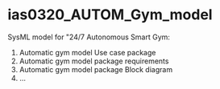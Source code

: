 # ias0320_AUTOM_Gym_model
SysML model for "24/7 Autonomous Smart Gym:
1) Automatic gym model Use case package
2) Automatic gym model package requirements
3) Automatic gym model package Block diagram
4) ...
